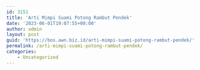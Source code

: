 ```yaml
---
id: 3151
title: 'Arti Mimpi Suami Potong Rambut Pendek'
date: '2023-06-01T19:07:55+00:00'
author: admin
layout: post
guid: 'https://bos.awn.biz.id/arti-mimpi-suami-potong-rambut-pendek/'
permalink: /arti-mimpi-suami-potong-rambut-pendek/
categories:
    - Uncategorized
---
```


